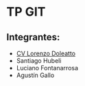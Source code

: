 # TP GIT

## Integrantes:

- [CV Lorenzo Doleatto](lolo.md)
- Santiago Hubeli
- Luciano Fontanarrosa
- Agustín Gallo
